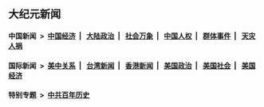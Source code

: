 ## 大纪元新闻

#### 中国新闻 &nbsp;>&nbsp; [中国经济](indexes/ncid283/README.md?08142045) &nbsp;| &nbsp; [大陆政治](indexes/ncid277/README.md?08142045) &nbsp;| &nbsp; [社会万象](indexes/ncid282/README.md?08142045) &nbsp;| &nbsp; [中国人权](indexes/ncid278/README.md?08142045) &nbsp;| &nbsp; [群体事件](indexes/ncid279/README.md?08142045) &nbsp;| &nbsp; [天灾人祸](indexes/ncid280/README.md?08142045)

#### 国际新闻 &nbsp;>&nbsp; [美中关系](indexes/nf1412576/README.md?08142045) &nbsp;| &nbsp; [台湾新闻](indexes/ncid1349361/README.md?08142045) &nbsp;| &nbsp; [香港新闻](indexes/ncid1349362/README.md?08142045) &nbsp;| &nbsp; [美国政治](indexes/ncid1078159/README.md?08142045) &nbsp;| &nbsp; [美国社会](indexes/ncid1078160/README.md?08142045) &nbsp;| &nbsp; [美国经济](indexes/ncid1078158/README.md?08142045)

#### 特别专题 &nbsp;>&nbsp; [中共百年历史](https://github.com/easy2view/epoch-special/blob/master/README.md?08142045)  
